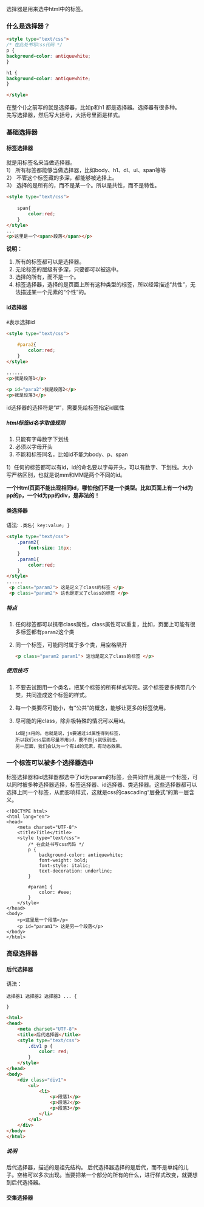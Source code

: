 选择器是用来选中html中的标签。

### 什么是选择器？
```html
<style type="text/css">
/* 在此处书写css代码 */
p {
background-color: antiquewhite;
}

h1 {
background-color: antiquewhite;
}

</style>
```

在整个{}之前写的就是选择器，比如p和h1 都是选择器。选择器有很多种。  
先写选择器，然后写大括号，大括号里面是样式。

### 基础选择器
#### 标签选择器
就是用标签名来当做选择器。  
1） 所有标签都能够当做选择器，比如body、h1、dl、ul、span等等  
2） 不管这个标签藏的多深，都能够被选择上。  
3） 选择的是所有的，而不是某一个。所以是共性，而不是特性。

```html
<style type="text/css">	
    span{
        color:red;
    }
</style>
...
<p>这里是一个<span>段落</span></p>
```

**说明：**

1. 所有的标签都可以是选择器。
2. 无论标签的层级有多深，只要都可以被选中。
3. 选择的所有，而不是一个。
4. 标签选择器，选择的是页面上所有这种类型的标签，所以经常描述“共性”，无法描述某一个元素的“个性”的。

#### id选择器
`#`表示选择id  


```html
<style type="text/css">	
    #para2{
        color:red;
    }
</style>

......
<p>我是段落1</p>	
<p id="para2">我是段落2</p>
<p>我是段落3</p>
```

id选择器的选择符是“#”，需要先给标签指定id属性

##### html标签id名字取值规则
1. 只能有字母数字下划线
2. 必须以字母开头
3. 不能和标签同名，比如id不能为body、p、span

1）任何的标签都可以有id，id的命名要以字母开头，可以有数字、下划线。大小写严格区别，也就是说mm和MM是两个不同的id。

**一个Html页面不能出现相同id，哪怕他们不是一个类型。比如页面上有一个id为pp的p，一个id为pp的div，是非法的！**

#### 类选择器
语法: `.类名{ key:value; }`

```html
<style type="text/css">
    .param2{
        font-size: 16px;
    }
    .param1{
        color:red;
    }
</style>
......
 <p class="param2"> 这是定义了class的标签 </p>
 <p class="param2"> 这也是定义了class的标签 </p>

```

##### 特点
1. 任何标签都可以携带class属性，class属性可以重复，比如，页面上可能有很多标签都有`param2`这个类
2. 同一个标签，可能同时属于多个类，用空格隔开

    ```html
    <p class="param2 param1"> 这也是定义了class的标签 </p>
    ```
##### 使用技巧
1. 不要去试图用一个类名，把某个标签的所有样式写完。这个标签要多携带几个类，共同造成这个标签的样式。
2. 每一个类要尽可能小，有“公共”的概念，能够让更多的标签使用。
3. 尽可能的用class，除非极特殊的情况可以用id。

    ```
    id是js用的。也就是说，js要通过id属性得到标签，
    所以我们css层面尽量不用id，要不然js就很别扭。
    另一层面，我们会认为一个有id的元素，有动态效果。
    ```

### 一个标签可以被多个选择器选中
标签选择器和id选择器都选中了id为param的标签，会共同作用,就是一个标签，可以同时被多种选择器选择，标签选择器、id选择器、类选择器。这些选择器都可以选择上同一个标签，从而影响样式，这就是css的cascading“层叠式”的第一层含义。

```
<!DOCTYPE html>
<html lang="en">
<head>
    <meta charset="UTF-8">
    <title>Title</title>
    <style type="text/css">
        /* 在此处书写css代码 */
        p {
            background-color: antiquewhite;
            font-weight: bold;
            font-style: italic;
            text-decoration: underline;
        }
        
        #param1 {
            color: #eee;
        }
    </style>
</head>
<body>
    <p>这里是一个段落</p>
    <p id="param1"> 这是另一个段落</p>
</body>
</html>
```

### 高级选择器
#### 后代选择器
语法：  
```
选择器1 选择器2 选择器3 ... {

}
```

```html
<html>
<head>
    <meta charset="UTF-8">
    <title>后代选择器</title>
    <style type="text/css">
        .div1 p {
            color: red;
        }
    </style>
</head>
<body>
    <div class="div1">
        <ul>
            <li>
                <p>段落1</p>
                <p>段落2</p>
                <p>段落3</p>
            </li>
        </ul>
    </div>
</body>
</html>
```

##### 说明
后代选择器，描述的是祖先结构。后代选择器选择的是后代，而不是单纯的儿子。空格可以多次出现。当要把某一个部分的所有的什么，进行样式改变，就要想到后代选择器。

#### 交集选择器

